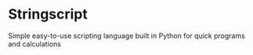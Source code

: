 # Stringscript
Simple easy-to-use scripting language built in Python for quick programs and calculations
